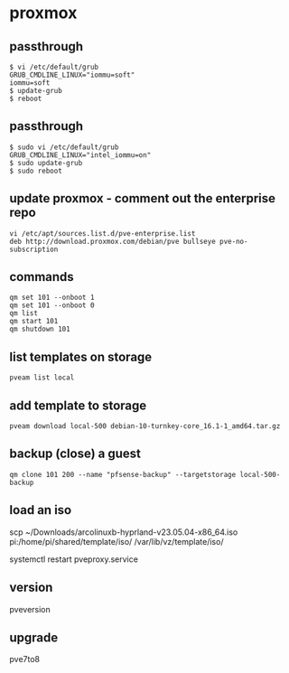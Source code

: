 # proxmox

## passthrough
```
$ vi /etc/default/grub
GRUB_CMDLINE_LINUX="iommu=soft"
iommu=soft
$ update-grub
$ reboot
```

## passthrough
```
$ sudo vi /etc/default/grub
GRUB_CMDLINE_LINUX="intel_iommu=on"
$ sudo update-grub
$ sudo reboot
```

## update proxmox - comment out the enterprise repo
```
vi /etc/apt/sources.list.d/pve-enterprise.list
deb http://download.proxmox.com/debian/pve bullseye pve-no-subscription
```


## commands
```
qm set 101 --onboot 1
qm set 101 --onboot 0
qm list
qm start 101
qm shutdown 101
```

## list templates on storage
```
pveam list local
```

## add template to storage
```
pveam download local-500 debian-10-turnkey-core_16.1-1_amd64.tar.gz
```

## backup (close) a guest
```
qm clone 101 200 --name "pfsense-backup" --targetstorage local-500-backup
```

## load an iso
scp ~/Downloads/arcolinuxb-hyprland-v23.05.04-x86_64.iso  pi:/home/pi/shared/template/iso/
/var/lib/vz/template/iso/

systemctl restart pveproxy.service

## version
pveversion

## upgrade
pve7to8
